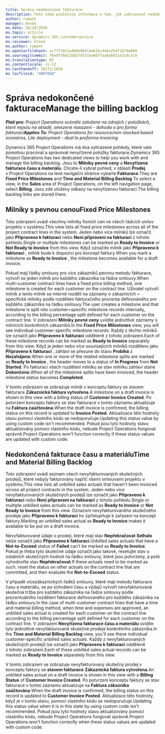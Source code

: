 ```yaml
---
title: Správa nedokončené fakturace
description: Toto téma poskytuje informace o tom, jak zobrazovat nedokončenou fakturaci a pracovat s ní v aplikaci Project Operations.
author: rumant
manager: Annbe
ms.date: 10/20/2020
ms.topic: article
ms.service: dynamics-365-customerservice
ms.reviewer: kfend
ms.author: rumant
ms.openlocfilehash: ec77f3911a460b96414a61bc44ea254f1b7da660
ms.sourcegitcommit: f8edff6422b82fdf2cea897faa6abb51e2c0c3c8
ms.translationtype: HT
ms.contentlocale: cs-CZ
ms.lasthandoff: 10/21/2020
ms.locfileid: "4087858"
---
```

# <a name="manage-the-billing-backlog"></a><span data-ttu-id="1bd7a-103">Správa nedokončené fakturace</span><span class="sxs-lookup"><span data-stu-id="1bd7a-103">Manage the billing backlog</span></span>

<span data-ttu-id="1bd7a-104">_**Platí pro:** Project Operations scénáře založené na zdrojích / položkách, které nejsou na skladě, omezené nasazení - dohoda o pro forma fakturaci_</span><span class="sxs-lookup"><span data-stu-id="1bd7a-104">_**Applies To:** Project Operations for resource/non-stocked based scenarios, Lite deployment - deal to proforma invoicing_</span></span>

<span data-ttu-id="1bd7a-105">Dynamics 365 Project Operations má dva vyhrazené pohledy, které vám pomohou pracovat a spravovat nevyřízené položky fakturace.</span><span class="sxs-lookup"><span data-stu-id="1bd7a-105">Dynamics 365 Project Operations has two dedicated views to help you work with and manage the billing backlog.</span></span> <span data-ttu-id="1bd7a-106">Jsou to **Milníky pevné ceny** a **Nevyřízená fakturace času a materiálu**. Chcete-li vybrat pohled, v oblasti **Prodej** v Project Operations na levé navigační stránce vyberte **Fakturace**.</span><span class="sxs-lookup"><span data-stu-id="1bd7a-106">They are **Fixed Price Milestones** and **Time and Material Billing Backlog** To select a view, in the **Sales** area of Project Operations, on the left navigation page, select **Billing**.</span></span> <span data-ttu-id="1bd7a-107">Jsou zde uloženy odkazy na nevyřízenou fakturaci.</span><span class="sxs-lookup"><span data-stu-id="1bd7a-107">The billing backlog links are stored there.</span></span>

## <a name="fixed-price-milestones"></a><span data-ttu-id="1bd7a-108">Milníky s pevnou cenou</span><span class="sxs-lookup"><span data-stu-id="1bd7a-108">Fixed Price Milestones</span></span>

<span data-ttu-id="1bd7a-109">Toto zobrazení uvádí všechny milníky fixních cen ve všech řádcích smluv projektu v systému.</span><span class="sxs-lookup"><span data-stu-id="1bd7a-109">This view lists all fixed price milestones across all of the project contract lines in the system.</span></span> <span data-ttu-id="1bd7a-110">Jeden nebo více milníků lze označit jako **Připraveno k fakturaci** nebo **Není připraveni na fakturaci** z tohoto pohledu.</span><span class="sxs-lookup"><span data-stu-id="1bd7a-110">Single or multiple milestones can be marked as **Ready to Invoice** or **Not Ready to Invoice** from this view.</span></span> <span data-ttu-id="1bd7a-111">Když označíte milník jako **Připraveno k fakturaci** , milník bude k dispozici pro koncept faktury.</span><span class="sxs-lookup"><span data-stu-id="1bd7a-111">When you mark a milestone as **Ready to Invoice** , the milestone becomes available for a draft invoice.</span></span>

<span data-ttu-id="1bd7a-112">Pokud mají řádky smlouvy pro více zákazníků pevnou metodu fakturace, vytvoří se jeden milník pro každého zákazníka na řádce smlouvy.</span><span class="sxs-lookup"><span data-stu-id="1bd7a-112">When multi-customer contract lines have a fixed price billing method, one milestone is created for each customer on the contract line.</span></span> <span data-ttu-id="1bd7a-113">Uživatel vytvoří milník a tento milník se interně rozdělí na záznamy o zákaznících = specifické milníky podle rozdělení fakturačního procenta definovaného pro každého zákazníka na řádku smlouvy.</span><span class="sxs-lookup"><span data-stu-id="1bd7a-113">The user creates a milestone and that milestone is split into customer=specific milestone records internally, according to the billing percentage split defined for each customer on the contract line.</span></span> <span data-ttu-id="1bd7a-114">V zobrazení **Milníky pevné ceny** uvidíte jednotlivé záznamy o milnících konkrétních zákazníků.</span><span class="sxs-lookup"><span data-stu-id="1bd7a-114">In the **Fixed Price Milestones** view, you will see individual customer-specific milestone records.</span></span> <span data-ttu-id="1bd7a-115">Každý z těchto milníků lze označit jako **Připraveno k fakturaci** odděleně z tohoto zobrazení.</span><span class="sxs-lookup"><span data-stu-id="1bd7a-115">Each of these milestone records can be marked as **Ready to Invoice** separately from this view.</span></span> <span data-ttu-id="1bd7a-116">Když je jeden nebo více souvisejících milníků rozděleno jako **Připraveno k fakturaci** , záhlaví se přesune do stavu **Probíhá** z **Nezahájeno**.</span><span class="sxs-lookup"><span data-stu-id="1bd7a-116">When one or more of the related milestone splits are marked as **Ready to Invoice** , the header moves to a status of **In Progress** from **Not Started**.</span></span> <span data-ttu-id="1bd7a-117">Po fakturaci všech rozdělení milníku se stav milníku záhlaví stane **Dokončeno**.</span><span class="sxs-lookup"><span data-stu-id="1bd7a-117">When all of the milestone splits have been invoiced, the header milestone status becomes **Completed**.</span></span>

<span data-ttu-id="1bd7a-118">V tomto zobrazení se zobrazuje milník v konceptu faktury se stavem fakturace **Zákaznická faktura vytvořena**.</span><span class="sxs-lookup"><span data-stu-id="1bd7a-118">A milestone on a draft invoice is shown in this view with a billing status of **Customer Invoice Created**.</span></span> <span data-ttu-id="1bd7a-119">Po potvrzení konceptu faktury se stav fakturace v tomto záznamu aktualizuje na **Faktura zaúčtována**.</span><span class="sxs-lookup"><span data-stu-id="1bd7a-119">When the draft invoice is confirmed, the billing status on this record is updated to **Invoice Posted**.</span></span> <span data-ttu-id="1bd7a-120">Aktualizace této hodnoty stavu pomocí vlastního kódu se nedoporučuje.</span><span class="sxs-lookup"><span data-stu-id="1bd7a-120">Updating this status value by using custom code isn't recommended.</span></span> <span data-ttu-id="1bd7a-121">Pokud jsou tyto hodnoty stavu aktualizovány pomocí vlastního kódu, nebude Project Operations fungovat správně.</span><span class="sxs-lookup"><span data-stu-id="1bd7a-121">Project Operations won't function correctly if these status values are updated with custom code.</span></span>

## <a name="time-and-material-billing-backlog"></a><span data-ttu-id="1bd7a-122">Nedokončená fakturace času a materiálu</span><span class="sxs-lookup"><span data-stu-id="1bd7a-122">Time and Material Billing Backlog</span></span>

<span data-ttu-id="1bd7a-123">Toto zobrazení uvádí seznam všech nevyfakturovaných skutečných prodejů, které nebyly fakturovány napříč všemi smlouvami projektu v systému.</span><span class="sxs-lookup"><span data-stu-id="1bd7a-123">This view lists all unbilled sales actuals that haven't been invoiced across all project contracts in the system.</span></span> <span data-ttu-id="1bd7a-124">Jeden nebo více nevyfakturovaných skutečných prodejů lze označit jako **Připraveno k fakturaci** nebo **Není připraveni na fakturaci** z tohoto pohledu.</span><span class="sxs-lookup"><span data-stu-id="1bd7a-124">Single or multiple unbilled sales actuals can be marked as **Ready to Invoice** or **Not Ready to Invoice** from this view.</span></span> <span data-ttu-id="1bd7a-125">Označení nevyfakturovaného skutečného prodeje jako **Připraveno k fakturaci** ho zpřístupňuje k zařazení na koncept faktury.</span><span class="sxs-lookup"><span data-stu-id="1bd7a-125">Marking an unbilled sales actual as **Ready to Invoice** makes it available to be put on a draft invoice.</span></span>

<span data-ttu-id="1bd7a-126">Nevyfakturované údaje o prodeji, které mají stav **Nepřekračovat** **Selhalo** nelze označit jako **Připraveno k fakturaci**.</span><span class="sxs-lookup"><span data-stu-id="1bd7a-126">Unbilled sales actuals that have a **Not-to-Exceed** status of **Failed** can't be marked as **Ready to Invoice**.</span></span> <span data-ttu-id="1bd7a-127">Pokud je třeba tyto skutečné údaje označit jako takové, resetujte stav u ostatních skutečných hodnot na řádku smlouvy, které jsou potvrzeny, a poté vyhodnoťte stav **Nepřekračovat**.</span><span class="sxs-lookup"><span data-stu-id="1bd7a-127">If these actuals need to be marked as such, reset the status on other actuals on the contract line that are committed, and then evaluate the **Not-to-Exceed** status.</span></span>

<span data-ttu-id="1bd7a-128">V případě vícezákaznických řádků smlouvy, které mají metodu fakturace času a materiálu, se po schválení času a výdajů vytvoří nevyfakturovaná skutečná tržba pro každého zákazníka na řádce smlouvy podle procentuálního rozdělení fakturace definovaného pro každého zákazníka na řádku smlouvy.</span><span class="sxs-lookup"><span data-stu-id="1bd7a-128">In the case of multi-customer contract lines that have a time and material billing method, when time and expenses are approved, an unbilled sales actual is created for each customer on the contract line according to the billing percentage split defined for each customer on the contract line.</span></span> <span data-ttu-id="1bd7a-129">V zobrazení **Nevyřízena fakturace času a materiálu** uvidíte tyto jednotlivé nevyfakturované skutečné prodeje konkrétního zákazníka.</span><span class="sxs-lookup"><span data-stu-id="1bd7a-129">In the **Time and Material Billing Backlog** view, you'll see these individual customer-specific unbilled sales actuals.</span></span> <span data-ttu-id="1bd7a-130">Každý z nevyfakturovaných skutečných prodejů lze označit jako **Připraveno k fakturaci** odděleně z tohoto zobrazení.</span><span class="sxs-lookup"><span data-stu-id="1bd7a-130">Each of these unbilled sales actual records can be marked as **Ready to Invoice** separately from this view.</span></span>

<span data-ttu-id="1bd7a-131">V tomto zobrazení se zobrazuje nevyfakturovaný skutečný prodej v konceptu faktury se **stavem fakturace** **Zákaznická faktura vytvořena**.</span><span class="sxs-lookup"><span data-stu-id="1bd7a-131">An unbilled sales actual on a draft invoice is shown in this view with a **Billing Status** of **Customer Invoice Created**.</span></span> <span data-ttu-id="1bd7a-132">Po potvrzení konceptu faktury se stav fakturace v tomto záznamu aktualizuje na **Faktura zákazníka zaúčtována**.</span><span class="sxs-lookup"><span data-stu-id="1bd7a-132">When the draft invoice is confirmed, the billing status on this record is updated to **Customer Invoice Posted**.</span></span> <span data-ttu-id="1bd7a-133">Aktualizace této hodnoty, když je v tomto stavu, pomocí vlastního kódu se nedoporučuje.</span><span class="sxs-lookup"><span data-stu-id="1bd7a-133">Updating this status value when it is in this state by using custom code isn't recommended.</span></span> <span data-ttu-id="1bd7a-134">Pokud jsou tyto hodnoty stavu aktualizovány pomocí vlastního kódu, nebude Project Operations fungovat správně.</span><span class="sxs-lookup"><span data-stu-id="1bd7a-134">Project Operations won't function correctly when these status values are updated with custom code.</span></span>
